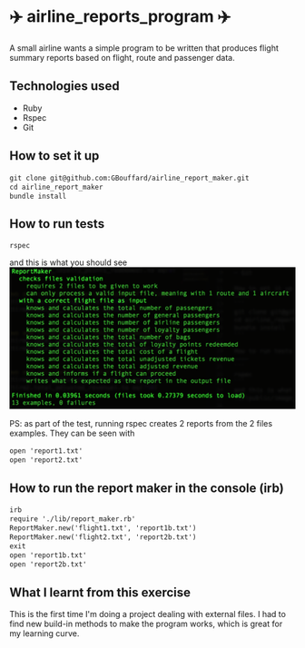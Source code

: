 :airplane: airline_reports_program :airplane:
===========
A small airline wants a simple program to be written that produces flight summary reports based on flight, route and passenger data. 

Technologies used
----
- Ruby
- Rspec
- Git

How to set it up
----
```
git clone git@github.com:GBouffard/airline_report_maker.git
cd airline_report_maker
bundle install
```

How to run tests
----
```
rspec
```
and this is what you should see
![](public/rspec_screenshot.png)

PS: as part of the test, running rspec creates 2 reports from the 2 files examples. They can be seen with
```
open 'report1.txt'
open 'report2.txt'
```

How to run the report maker in the console (irb)
----
```
irb
require './lib/report_maker.rb'
ReportMaker.new('flight1.txt', 'report1b.txt')
ReportMaker.new('flight2.txt', 'report2b.txt')
exit
open 'report1b.txt'
open 'report2b.txt'
```

What I learnt from this exercise
----
This is the first time I'm doing a project dealing with external files. I had to find new build-in methods to make the program works, which is great for my learning curve.